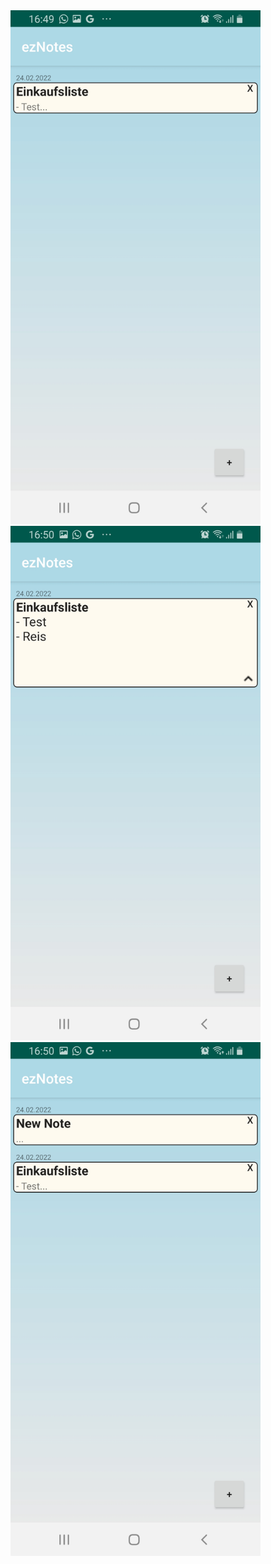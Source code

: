 <img src="screenshots/screenshot1.jpg" alt="drawing" width="400"/>
<img src="screenshots/screenshot2.jpg" alt="drawing" width="400"/>
<img src="screenshots/screenshot3.jpg" alt="drawing" width="400"/>
